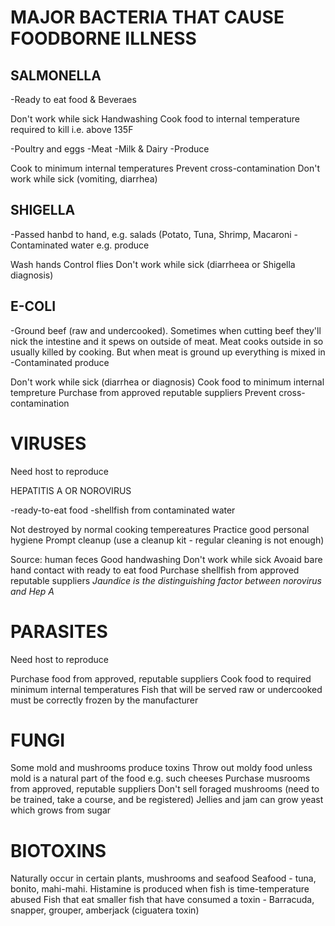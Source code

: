 <h1>MAJOR BACTERIA THAT CAUSE FOODBORNE ILLNESS</h1>

<H2>SALMONELLA</H2>
-Ready to eat food & Beveraes

Don't work while sick
Handwashing
Cook food to internal temperature required to kill i.e. above 135F

-Poultry and eggs
-Meat
-Milk & Dairy
-Produce

Cook to minimum internal temperatures
Prevent cross-contamination
Don't work while sick (vomiting, diarrhea)

<h2> SHIGELLA</h2>
-Passed hanbd to hand, e.g. salads (Potato, Tuna, Shrimp, Macaroni 
-Contaminated water e.g. produce

Wash hands
Control flies
Don't work while sick (diarrheea or Shigella diagnosis)

<h2>E-COLI</h2>
-Ground beef (raw and undercooked). Sometimes when cutting beef they'll nick the intestine and it spews on outside of meat. Meat cooks outside in so usually killed by cooking. But when meat is ground up everything is mixed in
-Contaminated produce

Don't work while sick (diarrhea or diagnosis)
Cook food to minimum internal tempreture
Purchase from approved reputable suppliers
Prevent cross-contamination

<h1>VIRUSES</h1>
Need host to reproduce

HEPATITIS A OR NOROVIRUS

-ready-to-eat food
-shellfish from contaminated water

Not destroyed by normal cooking tempereatures
Practice good personal hygiene
Prompt cleanup (use a cleanup kit - regular cleaning is not enough)

Source: human feces
Good handwashing
Don't work while sick
Avoaid bare hand contact with ready to eat food
Purchase shellfish from approved reputable suppliers
*Jaundice is the distinguishing factor between norovirus and Hep A*

<h1>PARASITES</h1>
Need host to reproduce

Purchase food from approved, reputable suppliers
Cook food to required minimum internal temperatures
Fish that will be served raw or undercooked must be correctly frozen by the manufacturer

<h1>FUNGI</h1>

Some mold and mushrooms produce toxins
Throw out moldy food unless mold is a natural part of the food e.g. such cheeses
Purchase musrooms from approved, reputable suppliers
Don't sell foraged mushrooms (need to be trained, take a course, and be registered)
Jellies and jam can grow yeast which grows from sugar

<h1>BIOTOXINS</h1>

Naturally occur in certain plants, mushrooms and seafood
Seafood - tuna, bonito, mahi-mahi. Histamine is produced when fish is time-temperature abused
Fish that eat smaller fish that have consumed a toxin - Barracuda, snapper, grouper, amberjack (ciguatera toxin)
